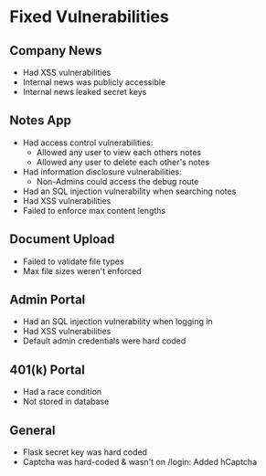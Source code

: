# Fixed Vulnerabilities

## Company News

- Had XSS vulnerabilities
- Internal news was publicly accessible
- Internal news leaked secret keys

## Notes App

- Had access control vulnerabilities:
  - Allowed any user to view each others notes
  - Allowed any user to delete each other's notes
- Had information disclosure vulnerabilities:
  - Non-Admins could access the debug route
- Had an SQL injection vulnerability when searching notes
- Had XSS vulnerabilities
- Failed to enforce max content lengths

## Document Upload

- Failed to validate file types
- Max file sizes weren't enforced

## Admin Portal

- Had an SQL injection vulnerability when logging in
- Had XSS vulnerabilities
- Default admin credentials were hard coded

## 401(k) Portal

- Had a race condition
- Not stored in database

## General

- Flask secret key was hard coded
- Captcha was hard-coded & wasn't on /login: Added hCaptcha
